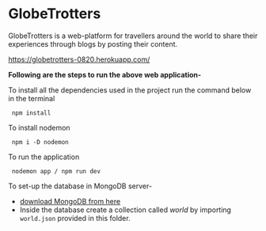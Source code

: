 # GlobeTrotters

GlobeTrotters is a web-platform for travellers around the world to share their experiences through blogs by posting their content.

https://globetrotters-0820.herokuapp.com/

**Following are the steps to run the above web application-**

To install all the dependencies used in the project run the command below in the terminal
```
 npm install
```
To install nodemon 
```
 npm i -D nodemon
```
To run the application
```
 nodemon app / npm run dev
```
To set-up the database in MongoDB server-
* [download MongoDB from here](https://www.mongodb.com/download-center/community)
* Inside the database create a collection called *world* by importing ``` world.json ``` provided in this folder.
